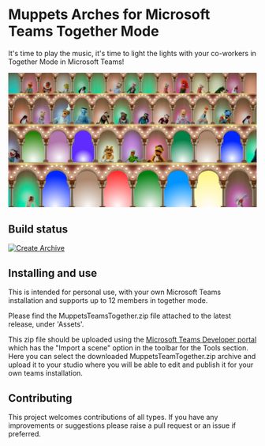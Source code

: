 # Muppets Arches for Microsoft Teams Together Mode
It's time to play the music, it's time to light the lights with your co-workers in Together Mode in Microsoft Teams!

<img src="./scenefiles/muppetArchesBaseLayer.png"/>

## Build status
[![Create Archive](https://github.com/ianrathbone/microsoft-teams-together-scene-muppets/actions/workflows/main.yml/badge.svg?branch=v0.1.3-alpha)](https://github.com/ianrathbone/microsoft-teams-together-scene-muppets/actions/workflows/main.yml)

## Installing and use
This is intended for personal use, with your own Microsoft Teams installation and supports up to 12 members in together mode.

Please find the MuppetsTeamsTogether.zip file attached to the latest release, under 'Assets'.

This zip file should be uploaded using the [Microsoft Teams Developer portal](https://dev.teams.microsoft.com/scenes) which has the "Import a scene" option in the toolbar for the Tools section. Here you can select the downloaded MuppetsTeamTogether.zip archive and upload it to your studio where you will be able to edit and publish it for your own teams installation.

## Contributing
This project welcomes contributions of all types. If you have any improvements or suggestions please raise a pull request or an issue if preferred.
